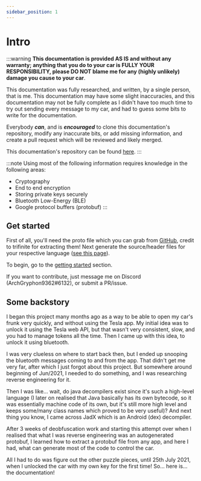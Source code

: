 ```yaml
---
sidebar_position: 1
---
```

# Intro
:::warning
**This documentation is provided AS IS and without any warranty; anything that you do to your car is FULLY YOUR RESPONSIBILITY, please DO NOT blame me for any (highly unlikely) damage you cause to your car**.

This documentation was fully researched, and written, by a single person, that is me. This documentation may have some slight inaccuracies, and this documentation may not be fully complete as I didn't have too much time to try out sending every message to my car, and had to guess some bits to write for the documentation.

Everybody ***can***, and is ***encouraged*** to clone this documentation's repository, modify any inaccurate bits, or add missing information, and create a pull request which will be reviewed and likely merged.

This documentation's repository can be found [here](https://github.com/ArchGryphon9362/teslabtapi).
:::

:::note
Using most of the following information requires knowledge in the following areas:
- Cryptography
- End to end encryption
- Storing private keys securely
- Bluetooth Low-Energy (BLE)
- Google protocol buffers (protobuf)
:::

## Get started

First of all, you'll need the proto file which you can grab from [GitHub](https://github.com/trifinite/vcsec-archive/tree/master/protos), credit to trifinite for extracting them!
Next generate the source/header files for your respective language ([see this page](https://developers.google.com/protocol-buffers/docs/overview#generating)).

To begin, go to the [getting started](start) section.

If you want to contribute, just message me on Discord (ArchGryphon9362#6132), or submit a PR/issue.

## Some backstory

I began this project many months ago as a way to be able to open my car's frunk very quickly, and without using the Tesla app. My initial idea was to unlock it using the Tesla web API, but that wasn't very consistent, slow, and you had to manage tokens all the time. Then I came up with this idea, to unlock it using bluetooth.

I was very clueless on where to start back then, but I ended up snooping the bluetooth messages coming to and from the app. That didn't get me very far, after which I just forgot about this project. But somewhere around beginning of Jun/2021, I needed to do something, and I was researching reverse engineering for it.

Then I was like... wait, do java decompilers exist since it's such a high-level language (I later on realised that Java basically has its own bytecode, so it was essentially machine code of its own, but it's still more high level and keeps some/many class names which proved to be very useful)? And next thing you know, I came across JadX which is an Android (dex) decompiler.

After 3 weeks of deobfuscation work and starting this attempt over when I realised that what I was reverse engineering was an autogenerated protobuf, I learned how to extract a protobuf file from any app, and here I had, what can generate most of the code to control the car.

All I had to do was figure out the other puzzle pieces, until 25th July 2021, when I unlocked the car with my own key for the first time! So... here is... the documentation!
